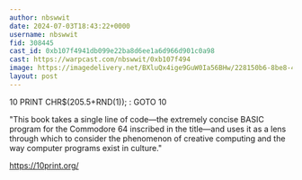 ```yaml
---
author: nbswwit
date: 2024-07-03T18:43:22+0000
username: nbswwit
fid: 308445
cast_id: 0xb107f4941db099e22ba8d6ee1a6d966d901c0a98
cast: https://warpcast.com/nbswwit/0xb107f494
image: https://imagedelivery.net/BXluQx4ige9GuW0Ia56BHw/228150b6-8be8-441b-05ce-d54971a2d200/original
layout: post
---
```

10 PRINT CHR$(205.5+RND(1)); : GOTO 10  
  
"This book takes a single line of code—the extremely concise BASIC program for the Commodore 64 inscribed in the title—and uses it as a lens through which to consider the phenomenon of creative computing and the way computer programs exist in culture."  
  
https://10print.org/  

<img src='https://imagedelivery.net/BXluQx4ige9GuW0Ia56BHw/228150b6-8be8-441b-05ce-d54971a2d200/original' alt='' referrerpolicy='no-referrer'/>